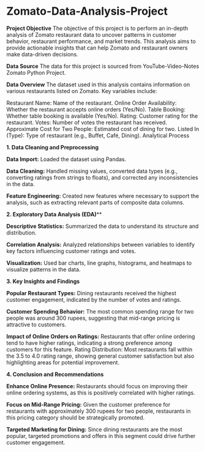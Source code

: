 # Zomato-Data-Analysis-Project

**Project Objective**
The objective of this project is to perform an in-depth analysis of Zomato restaurant data to uncover patterns in customer behavior, restaurant performance, and market trends. This analysis aims to provide actionable insights that can help Zomato and restaurant owners make data-driven decisions.

**Data Source**
The data for this project is sourced from YouTube-Video-Notes Zomato Python Project.

**Data Overview**
The dataset used in this analysis contains information on various restaurants listed on Zomato. 
Key variables include:

Restaurant Name: Name of the restaurant.
Online Order Availability: Whether the restaurant accepts online orders (Yes/No).
Table Booking: Whether table booking is available (Yes/No).
Rating: Customer rating for the restaurant.
Votes: Number of votes the restaurant has received.
Approximate Cost for Two People: Estimated cost of dining for two.
Listed In (Type): Type of restaurant (e.g., Buffet, Café, Dining).
Analytical Process

**1. Data Cleaning and Preprocessing**

**Data Import:** Loaded the dataset using Pandas.

**Data Cleaning:** Handled missing values, converted data types (e.g., converting ratings from strings to floats), and corrected any inconsistencies in the data.

**Feature Engineering:** Created new features where necessary to support the analysis, such as extracting relevant parts of composite data columns.


**2. Exploratory Data Analysis (EDA)****

**Descriptive Statistics:** Summarized the data to understand its structure and distribution.

**Correlation Analysis:** Analyzed relationships between variables to identify key factors influencing customer ratings and votes.

**Visualization:** Used bar charts, line graphs, histograms, and heatmaps to visualize patterns in the data.

**3. Key Insights and Findings**

**Popular Restaurant Types:** Dining restaurants received the highest customer engagement, indicated by the number of votes and ratings.

**Customer Spending Behavior:** The most common spending range for two people was around 300 rupees, suggesting that mid-range pricing is attractive to customers.

**Impact of Online Orders on Ratings:** Restaurants that offer online ordering tend to have higher ratings, indicating a strong preference among customers for this feature.
Rating Distribution: Most restaurants fall within the 3.5 to 4.0 rating range, showing general customer satisfaction but also highlighting areas for potential improvement.

**4. Conclusion and Recommendations**

**Enhance Online Presence:** Restaurants should focus on improving their online ordering systems, as this is positively correlated with higher ratings.

**Focus on Mid-Range Pricing:** Given the customer preference for restaurants with approximately 300 rupees for two people, restaurants in this pricing category should be strategically promoted.

**Targeted Marketing for Dining:** Since dining restaurants are the most popular, targeted promotions and offers in this segment could drive further customer engagement.

